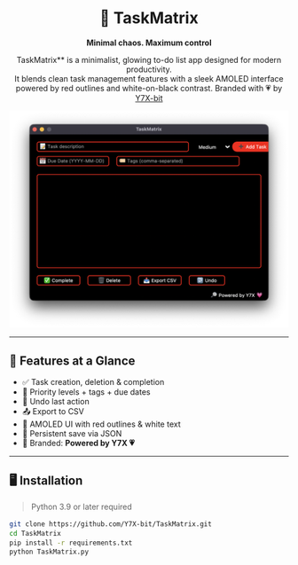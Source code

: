 <div align="center">

# 🖤 TaskMatrix  
**Minimal chaos. Maximum control**

TaskMatrix** is a minimalist, glowing to-do list app designed for modern productivity.  
It blends clean task management features with a sleek AMOLED interface powered by red outlines and white-on-black contrast.
Branded with 💗 by [Y7X-bit](https://github.com/Y7X-bit)

<img src="assets/a.png" width="700"/>

</div>

---

## 🌟 Features at a Glance

- ✅ Task creation, deletion & completion
- 🧠 Priority levels + tags + due dates
- 🔁 Undo last action
- 📤 Export to CSV
- 🖤 AMOLED UI with red outlines & white text
- 💾 Persistent save via JSON
- 🔎 Branded: **Powered by Y7X 💗**

---

## 🖥️ Installation

> Python 3.9 or later required

```bash
git clone https://github.com/Y7X-bit/TaskMatrix.git
cd TaskMatrix
pip install -r requirements.txt
python TaskMatrix.py